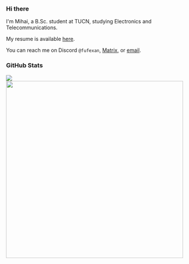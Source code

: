 ### Hi there

I'm Mihai, a B.Sc. student at TUCN, studying Electronics and Telecommunications.

My resume is available [here](https://github.com/fufexan/cv).

You can reach me on Discord `@fufexan`, [Matrix](https://matrix.to/#/@fufexan:matrix.org), or [email](mailto:mihai@fufexan.net).

### GitHub Stats
<a href="https://github.com/anuraghazra/github-readme-stats">
  <img align="center" src="https://github-readme-stats.vercel.app/api/top-langs/?username=fufexan&layout=compact&theme=github_dark&langs_count=8&hide=Vim%20script,Emacs%20Lisp,CMake,Makefile,Yacc,Lex" >
</a>
<a href="https://github.com/anuraghazra/github-readme-stats">
  <img align="center" width=485 src="https://github-readme-stats.vercel.app/api?username=fufexan&theme=github_dark&count_private=true&show_icons=true" />
</a>

